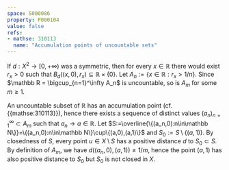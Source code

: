 ```yaml
---
space: S000086
property: P000104
value: false
refs:
- mathse: 310113
  name: "Accumulation points of uncountable sets"
---
```


If $d:X^2\to[0,+\infty)$ was a symmetric, then for every $x\in\mathbb R$ there would exist $r_x>0$ such that $B_d((x,0),r_x)\subseteq \mathbb R\times\{0\}$.
Let $A_n:=\{x\in\mathbb R: r_x>1/n\}$.
Since $\mathbb R = \bigcup_{n=1}^\infty A_n$ is uncountable, so is $A_m$ for some $m\geq 1$.

An uncountable subset of $\mathbb R$ has an accumulation point (cf. {{mathse:310113}}), hence there exists a sequence of distinct values $(a_n)_{n=1}^\infty\subset A_m$ such that $a_n\to a\in \mathbb R$.
Let $S:=\overline{\{(a_n,0):n\in\mathbb N\}}=\{(a_n,0):n\in\mathbb N\}\cup\{(a,0),(a,1)\}$ and $S_0:=S\setminus\{(a,1)\}$.
By closedness of $S$, every point $u\in X\setminus S$ has a positive distance $d$ to $S_0\subset S$. By definition of $A_m$, we have $d((a_n,0),(a,1))\geq 1/m$, hence the point $(a,1)$ has also positive distance to $S_0$ but $S_0$ is not closed in $X$.

